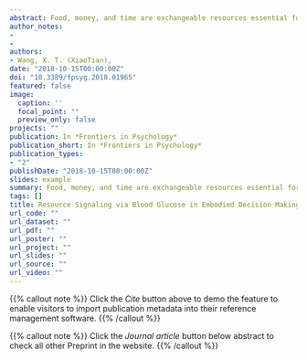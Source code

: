 ```yaml
---
abstract: Food, money, and time are exchangeable resources essential for survival and reproduction. Individuals live within finite budgets of these resources and make tradeoffs between money and time when making intertemporal choices between an immediate smaller reward and a delayed lager reward. In this paper, I examine signaling functions of blood glucose in regulating behaviors related to resource regulations beyond caloric metabolisms. These behavioral regulations include choices between energy expenditure and energy conservation, monetary intertemporal choices, and self-control in overcoming temptations. I begin by comparing potential embodied signals for resource forecasting and proactive decision making in terms of their pros and cons as a signal for regulating both metabolism and behavioral decision making and self-control. Based on this analysis, circulating glucose emerges as not only the designated fuel for brain metabolism but also a privileged resource forecasting signal for regulating immediate, short-term, and long-term behavioral adaptations to the resource budget of the decision maker. In the context of an on-going debate between the limited resource model and the motivation accounts of behavioral effects of blood glucose, I propose a dual functions (caloric provision and resource forecasting) and dual signaling (glucose taste and ingestion) hypothesis of circulating glucose in resource management, and provide behavioral and neurophysiological evidence of the separate effects of glucose taste to motivate effort for resource acquisition and glucose ingestion to promote resource conservation and future orientation. Accumulating evidence indicates that the body is able to detect fake signals of non-caloric sweeteners and react to such “caloric crisis” with an enhanced preference for immediate rewards over future rewards, revealing the wisdom of the body.
author_notes:
- 
- 
authors:
- Wang, X. T. (XiaoTian),
date: "2018-10-15T00:00:00Z"
doi: "10.3389/fpsyg.2018.01965"
featured: false
image:
  caption: ''
  focal_point: ""
  preview_only: false
projects: ""
publication: In *Frontiers in Psychology*
publication_short: In *Frontiers in Psychology*
publication_types: 
- "2"
publishDate: "2018-10-15T00:00:00Z"
slides: example
summary: Food, money, and time are exchangeable resources essential for survival and reproduction.
tags: []
title: Resource Signaling via Blood Glucose in Embodied Decision Making
url_code: ""
url_dataset: ""
url_pdf: ""
url_poster: ""
url_project: ""
url_slides: ""
url_source: ""
url_video: ""
---
```


{{% callout note %}}
Click the _Cite_ button above to demo the feature to enable visitors to import publication metadata into their reference management software.
{{% /callout %}}

{{% callout note %}}
Click the _Journal article_ button below abstract to check all other Preprint in the website.
{{% /callout %}}
